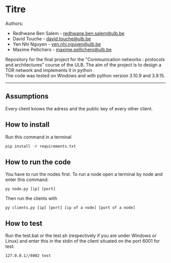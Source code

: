 # Titre

Authors: 
- Redhwane Ben Salem - redhwane.ben.salem@ulb.be 
- David Touche - david.touche@ulb.be 
- Yen Nhi Nguyen - yen.nhi.nguyen@ulb.be 
- Maxime Pellichero - maxime.pellichero@ulb.be   

Repository for the final project for the "Communication networks : protocols and architectures" course of the ULB. The aim of the project is to design a TOR network and implements it in python .  
The code was tested on Windows and with  python  version 3.10.9 and 3.9.15. 

* * *

## Assumptions
Every client knows the adress and the public key of every other client. 

## How to install
Run this command in a terminal
```python
pip install -r requirements.txt
```

## How to run the code 
You have to run the nodes first. To run a node open a terminal by node and enter this command:
```
py node.py [ip] [port]
```

Then run the clients with
```
py clients.py [ip] [port] [ip of a node] [port of a node]
```

## How to test 
Run the test.bat or the test.sh (respectively if you are under Windows or Linux) and enter this in the stdin of the client situated on the port 6001  for test: 
```
127.0.0.1//6002 test 
```







